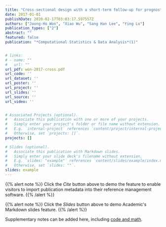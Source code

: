 ```yaml
---
title: "Cross-sectional design with a short-term follow-up for prognostic imaging biomarkers"
date: 2017-01-01
publishDate: 2020-02-17T03:03:17.597557Z
authors: ["Joong-Ho Won", "Xiao Wu", "Sang Han Lee", "Ying Lu"]
publication_types: ["2"]
abstract: ""
featured: false
publication: "*Computational Statistics & Data Analysis*(1)"


# links:
# - name: ""
#   url: ""
url_pdf: won-2017-cross.pdf
url_code: ''
url_dataset: ''
url_poster: ''
url_project: ''
url_slides: ''
url_source: ''
url_video: ''


# Associated Projects (optional).
#   Associate this publication with one or more of your projects.
#   Simply enter your project's folder or file name without extension.
#   E.g. `internal-project` references `content/project/internal-project/index.md`.
#   Otherwise, set `projects: []`.
projects: []

# Slides (optional).
#   Associate this publication with Markdown slides.
#   Simply enter your slide deck's filename without extension.
#   E.g. `slides: "example"` references `content/slides/example/index.md`.
#   Otherwise, set `slides: ""`.
slides: example
---
```


{{% alert note %}}
Click the *Cite* button above to demo the feature to enable visitors to import publication metadata into their reference management software.
{{% /alert %}}

{{% alert note %}}
Click the *Slides* button above to demo Academic's Markdown slides feature.
{{% /alert %}}

Supplementary notes can be added here, including [code and math](https://sourcethemes.com/academic/docs/writing-markdown-latex/).


